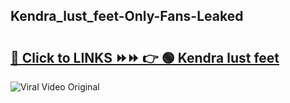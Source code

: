 
 ## Kendra_lust_feet-Only-Fans-Leaked

# <h2><a href="https://clipsfans.com/Kendra_lust_feet&ref=git">🔗 Click to LINKS ⏩⏩ 👉 🟢 Kendra lust feet </a></h2>

<a href="https://clipsfans.com/Kendra_lust_feet&ref=git" rel="nofollow" data-target="animated-image.originalLink"><img src="https://i.ibb.co.com/xMMVF88/686577567.gif" alt="Viral Video Original" style="max-width: 100%; display: inline-block;" data-target="animated-image.originalImage"></a>
